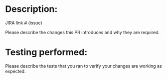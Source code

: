 # Description:

JIRA link # (issue)

Please describe the changes this PR introduces and why they are required.

# Testing performed:

Please describe the tests that you ran to verify your changes are working as expected.
